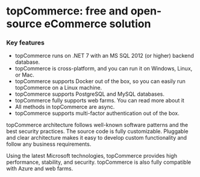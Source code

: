﻿﻿topCommerce: free and open-source eCommerce solution
===========


### Key features ###

* topCommerce runs on .NET 7 with an MS SQL 2012 (or higher) backend database.
* topCommerce is cross-platform, and you can run it on Windows, Linux, or Mac.
* topCommerce supports Docker out of the box, so you can easily run topCommerce on a Linux machine.
* topCommerce supports PostgreSQL and MySQL databases.
* topCommerce fully supports web farms. You can read more about it  
* All methods in topCommerce are async.
* topCommerce supports multi-factor authentication out of the box.

topCommerce architecture follows well-known software patterns and the best security practices. The source code is fully customizable. Pluggable and clear architecture makes it easy to develop custom functionality and follow any business requirements.

Using the latest Microsoft technologies, topCommerce provides high performance, stability, and security. topCommerce is also fully compatible with Azure and web farms.

